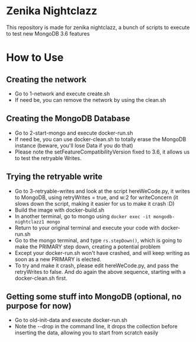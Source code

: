 # Zenika Nightclazz

This repository is made for zenika nightclazz, a bunch of scripts to execute to test new MongoDB 3.6 features

# How to Use

## Creating the network

 * Go to 1-network and execute create.sh
 * If need be, you can remove the network by using the clean.sh

## Creating the MongoDB Database

 * Go to 2-start-mongo and execute docker-run.sh
 * If need be, you can use docker-clean.sh to totally erase the MongoDB instance (beware, you'll lose Data if you do that)
 * Please note the setFeatureCompatibilityVersion fixed to 3.6, it allows us to test the retryable Writes.

## Trying the retryable write

 * Go to 3-retryable-writes and look at the script hereWeCode.py, it writes to MongoDB, using retryWrites = true, and w:2 for writeConcern (it slows down the script, making it easier for us to make it crash :D)
 * Build the image with docker-build.sh
 * In another terminal, go to mongo using `docker exec -it mongodb-nightclazz1 mongo`
 * Return to your original terminal and execute your code with docker-run.sh
 * Go to the mongo terminal, and type `rs.stepDown()`, which is going to make the PRIMARY step down, creating a potential problem
 * Except your docker-run.sh won't have crashed, and will keep writing as soon as a new PRIMARY is elected.
 * To try and make it crash, please edit hereWeCode.py, and pass the retryWrites to false. And do again the above sequence, starting with a docker-clean.sh first.

## Getting some stuff into MongoDB (optional, no purpose for now)

 * Go to old-init-data and execute docker-run.sh
 * Note the --drop in the command line, it drops the collection before inserting the data, allowing you to start from scratch easily


